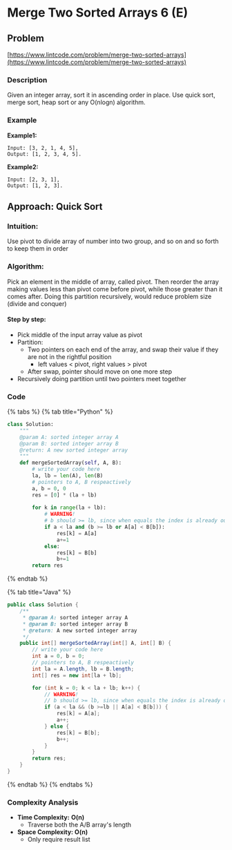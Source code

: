 # Merge Two Sorted Arrays 6 \(E\)

## Problem

[https://www.lintcode.com/problem/merge-two-sorted-arrays](https://www.lintcode.com/problem/merge-two-sorted-arrays)

### Description 

Given an integer array, sort it in ascending order in place. Use quick sort, merge sort, heap sort or any O\(nlogn\) algorithm.

### Example

**Example1:**

```text
Input: [3, 2, 1, 4, 5], 
Output: [1, 2, 3, 4, 5].
```

**Example2:**

```text
Input: [2, 3, 1], 
Output: [1, 2, 3].
```

## Approach: Quick Sort

### Intuition:

Use pivot to divide array of number into two group, and so on and so forth to keep them in order

### Algorithm: 

Pick an element in the middle of array, called pivot. Then reorder the array making values less than pivot come before pivot, while those greater than it comes after. Doing this partition recursively, would reduce problem size \(divide and conquer\)

#### Step by step: 

* Pick middle of the input array value as pivot
* Partition: 
  * Two pointers on each end of the array, and swap their value if they are not in the rightful position
    * left values &lt; pivot, right values &gt; pivot
  * After swap, pointer should move on one more step
* Recursively doing partition until two pointers meet together

### Code

{% tabs %}
{% tab title="Python" %}
```python
class Solution:
    """
    @param A: sorted integer array A
    @param B: sorted integer array B
    @return: A new sorted integer array
    """
    def mergeSortedArray(self, A, B):
        # write your code here
        la, lb = len(A), len(B)
        # pointers to A, B respeactively
        a, b = 0, 0
        res = [0] * (la + lb)
        
        for k in range(la + lb):
            # WARNING!
            # b should >= lb, since when equals the index is already out of range
            if a < la and (b >= lb or A[a] < B[b]):
                res[k] = A[a]
                a+=1
            else:
                res[k] = B[b]
                b+=1
        return res
```
{% endtab %}

{% tab title="Java" %}
```java
public class Solution {
    /**
     * @param A: sorted integer array A
     * @param B: sorted integer array B
     * @return: A new sorted integer array
     */
    public int[] mergeSortedArray(int[] A, int[] B) {
        // write your code here
        int a = 0, b = 0;
        // pointers to A, B respeactively
        int la = A.length, lb = B.length;
        int[] res = new int[la + lb];

        for (int k = 0; k < la + lb; k++) {
            // WARNING!
            // b should >= lb, since when equals the index is already out of range
            if (a < la && (b >=lb || A[a] < B[b])) {
                res[k] = A[a];
                a++;
            } else {
                res[k] = B[b];
                b++;
            }
        }
        return res;
    }
}
```
{% endtab %}
{% endtabs %}

### Complexity Analysis

* **Time Complexity:** **O\(n\)**
  * Traverse both the A/B array's length
* **Space Complexity: O\(n\)**
  * Only require result list

